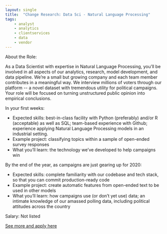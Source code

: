 ```yaml
---
layout: single
title:  "Change Research: Data Sci - Natural Language Processing"
tags: 
    - analyst
    - analytics
    - clientservices
    - data
    - vendor
---
```



About the Role:

As a Data Scientist with expertise in Natural Language Processing, you’ll be involved in all aspects of our analytics, research, model development, and data pipeline. We’re a small but growing company and each team member contributes in a meaningful way.  We interview millions of voters through our platform -- a novel dataset with tremendous utility for political campaigns. Your role will be focused on turning unstructured public opinion into empirical conclusions.

In your first weeks:
* Expected skills: best-in-class facility with Python (preferably) and/or R (acceptable) as well as SQL; team-based experience with Github; experience applying Natural Language Processing models in an industrial setting.
* Example project: classifying topics within a sample of open-ended survey responses
* What you’ll learn: the technology we’ve developed to help campaigns win


By the end of the year, as campaigns are just gearing up for 2020:
* Expected skills: complete familiarity with our codebase and tech stack, so that you can commit production-ready code
* Example project: create automatic features from open-ended text to be used in other models 
* What you’ll learn: how campaigns use (or don’t yet use) data; an intimate knowledge of our amassed polling data, including political attitudes across the country


Salary: Not listed


[See more and apply here](https://www.changeresearch.com/data-scientist-nlp)

